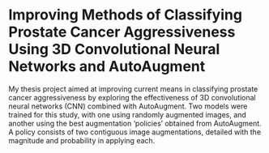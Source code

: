 # Improving Methods of Classifying Prostate Cancer Aggressiveness Using 3D Convolutional Neural Networks and AutoAugment
My thesis project aimed at improving current means in classifying prostate cancer aggressiveness by exploring the effectiveness of  3D convolutional neural networks (CNN) combined with AutoAugment. Two models were trained for this study, with one using randomly augmented images, and another using the best augmentation ‘policies’ obtained from AutoAugment. A policy consists of two contiguous image augmentations, detailed with the magnitude and probability in applying each.
